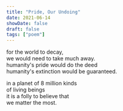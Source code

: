 ```yaml
---
title: "Pride, Our Undoing"
date: 2021-06-14
showDate: false
draft: false
tags: ["poem"]
---
```


for the world to decay,\
we would need to take much away.\
humanity's pride would do the deed\
humanity's extinction would be guaranteed.

in a planet of 8 million kinds\
of living beings\
it is a folly to believe that \
we matter the most.
